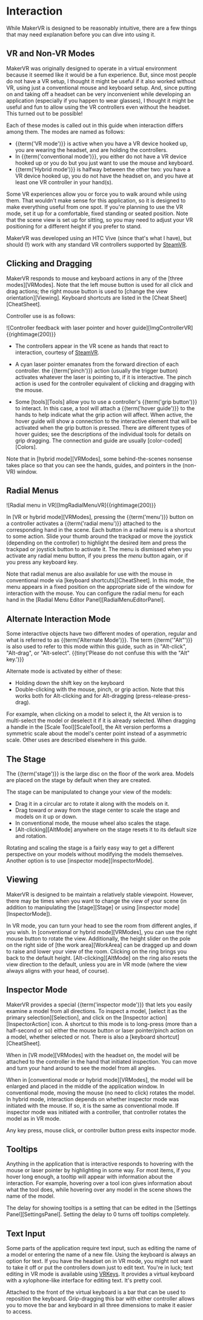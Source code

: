 # Interaction

While MakerVR is designed to be reasonably intuitive, there are a few things
that may need explanation before you can dive into using it.

## VR and Non-VR Modes

MakerVR was originally designed to operate in a virtual environment because it
seemed like it would be a fun experience. But, since most people do not have a
VR setup, I thought it might be useful if it also worked without VR, using just
a conventional mouse and keyboard setup. And, since putting on and taking off a
headset can be very inconvenient while developing an application (especially if
you happen to wear glasses), I thought it might be useful and fun to allow
using the VR controllers even without the headset. This turned out to be
possible!

Each of these modes is called out in this guide when interaction differs among
them. The modes are named as follows:

+ {{term('VR mode')}} is active when you have a VR device hooked up, you are
  wearing the headset, and are holding the controllers.
+ In {{term('conventional mode')}}, you either do not have a VR device hooked
  up or you do but you just want to use the mouse and keyboard.
+ {{term('Hybrid mode')}} is halfway between the other two: you have a VR
  device hooked up, you do not have the headset on, and you have at least one
  VR controller in your hand(s).

Some VR experiences allow you or force you to walk around while using them.
That wouldn't make sense for this application, so it is designed to make
everything useful from one spot. If you're planning to use the VR mode, set it
up for a comfortable, fixed standing or seated position. Note that the scene
view is set up for sitting, so you may need to adjust your VR positioning for a
different height if you prefer to stand.

MakerVR was developed using an HTC Vive (since that's what I have), but should
(!) work with any standard VR controllers supported by
[SteamVR](https://valvesoftware.github.io/steamvr_unity_plugin/).

## Clicking and Dragging

MakerVR responds to mouse and keyboard actions in any of the [three
modes][VRModes]. Note that the left mouse button is used for all click and drag
actions; the right mouse button is used to [change the view
orientation][Viewing]. Keyboard shortcuts are listed in the [Cheat
Sheet][CheatSheet].

Controller use is as follows:

![Controller feedback with laser pointer and hover
guide][ImgControllerVR]{{rightimage(200)}}

+ The controllers appear in the VR scene as hands that react to interaction,
  courtesy of [SteamVR](https://valvesoftware.github.io/steamvr_unity_plugin/).

+ A cyan laser pointer emanates from the forward direction of each controller.
  the {{term('pinch')}} action (usually the trigger button) activates whatever
  the laser is pointing to, if it is interactive. The pinch action is used for
  the controller equivalent of clicking and dragging with the mouse.

+ Some [tools][Tools] allow you to use a controller's {{term('grip button')}}
  to interact. In this case, a tool will attach a {{term('hover guide')}} to
  the hands to help indicate what the grip action will affect. When active, the
  hover guide will show a connection to the interactive element that will be
  activated when the grip button is pressed. There are different types of hover
  guides; see the descriptions of the individual tools for details on grip
  dragging. The connection and guide are usually [color-coded][Colors].

Note that in [hybrid mode][VRModes], some behind-the-scenes nonsense takes
place so that you can see the hands, guides, and pointers in the (non-VR)
window.

## Radial Menus

![Radial menu in VR][ImgRadialMenuVR]{{rightimage(200)}}

In [VR or hybrid mode][VRModes], pressing the {{term('menu')}} button on a
controller activates a {{term('radial menu')}} attached to the corresponding
hand in the scene. Each button in a radial menu is a shortcut to some
action. Slide your thumb around the trackpad or move the joystick (depending on
the controller) to highlight the desired item and press the trackpad or
joystick button to activate it. The menu is dismissed when you activate any
radial menu button, if you press the *menu* button again, or if you press any
keyboard key.

Note that radial menus are also available for use with the mouse in
conventional mode via [keyboard shortcuts][CheatSheet]. In this mode, the menu
appears in a fixed position on the appropriate side of the window for
interaction with the mouse. You can configure the radial menu for each hand in
the [Radial Menu Editor Panel][RadialMenuEditorPanel].

## Alternate Interaction Mode

Some interactive objects have two different modes of operation, regular and
what is referred to as {{term('Alternate Mode')}}. The term {{term('"Alt"')}}
is also used to refer to this mode within this guide, such as in "Alt-click",
"Alt-drag", or "Alt-select". {{tiny('Please do not confuse this with the "Alt"
key.')}}

Alternate mode is activated by either of these:

+ Holding down the shift key on the keyboard
+ Double-clicking with the mouse, pinch, or grip action. Note that this works
  both for Alt-clicking and for Alt-dragging (press-release-press-drag).

For example, when clicking on a model to select it, the Alt version is to
multi-select the model or deselect it if it is already selected. When dragging
a handle in the [Scale Tool][ScaleTool], the Alt version performs a symmetric
scale about the model's center point instead of a asymmetric scale. Other uses
are described elsewhere in this guide.

## The Stage

The {{term('stage')}} is the large disc on the floor of the work area. Models
are placed on the stage by default when they are created.

The stage can be manipulated to change your view of the models:

+ Drag it in a circular arc to rotate it along with the models on it.
+ Drag toward or away from the stage center to scale the stage and models on it
  up or down.
+ In conventional mode, the mouse wheel also scales the stage.
+ [Alt-clicking][AltMode] anywhere on the stage resets it to its default size
  and rotation.

Rotating and scaling the stage is a fairly easy way to get a different
perspective on your models without modifying the models themselves. Another
option is to use [inspector mode][InspectorMode].

## Viewing

MakerVR is designed to be maintain a relatively stable viewpoint. However,
there may be times when you want to change the view of your scene (in addition
to manipulating the [stage][Stage] or using [inspector mode][InspectorMode]).

In VR mode, you can turn your head to see the room from different angles, if
you wish. In [conventional or hybrid mode][VRModes], you can use the right
mouse button to rotate the view. Additionally, the height slider on the pole on
the right side of [the work area][WorkArea] can be dragged up and down to raise
and lower your view of the room. Clicking on the ring brings you back to the
default height.  [Alt-clicking][AltMode] on the ring also resets the view
direction to the default, unless you are in VR mode (where the view always
aligns with your head, of course).

## Inspector Mode

MakerVR provides a special {{term('inspector mode')}} that lets you easily
examine a model from all directions. To inspect a model, [select it as the
primary selection][Selection], and click on the [Inspector
action][InspectorAction] icon.  A shortcut to this mode is to long-press (more
than a half-second or so) either the mouse button or laser pointer/pinch action
on a model, whether selected or not. There is also a [keyboard
shortcut][CheatSheet].

When in [VR mode][VRModes] with the headset on, the model will be attached to
the controller in the hand that initiated  inspection. You can move and turn
your hand around to see the model from all angles.

When in [conventional mode or hybrid mode][VRModes], the model will be enlarged
and placed in the middle of the application window. In conventional mode,
moving the mouse (no need to click) rotates the model. In hybrid mode,
interaction depends on whether inspector mode was initiated with the mouse. If
so, it is the same as conventional mode. If inspector mode was initiated with a
controller, that controller rotates the model as in VR mode.

Any key press, mouse click, or controller button press exits inspector mode.

## Tooltips

Anything in the application that is interactive responds to hovering with the
mouse or laser pointer by highlighting in some way. For most items, if you
hover long enough, a tooltip will appear with information about the
interaction. For example, hovering over a tool icon gives information about
what the tool does, while hovering over any model in the scene shows the name
of the model.

The delay for showing tooltips is a setting that can be edited in the [Settings
Panel][SettingsPanel]. Setting the delay to 0 turns off tooltips completely.

## Text Input

Some parts of the application require text input, such as editing the name of a
model or entering the name of a new file. Using the keyboard is always an
option for text. If you have the headset on in VR mode, you might not want to
take it off or put the controllers down just to edit text. You're in luck; text
editing in VR mode is available using
[VRKeys](https://github.com/campfireunion/VRKeys).  It provides a virtual
keyboard with a xylophone-like interface for editing text. It's pretty cool.

Attached to the front of the virtual keyboard is a bar that can be used to
reposition the keyboard. Grip-dragging this bar with either controller allows
you to move the bar and keyboard in all three dimensions to make it easier to
access.
